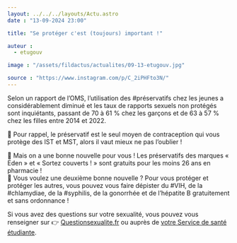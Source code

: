 ```yaml
---
layout: ../../../layouts/Actu.astro
date : "13-09-2024 23:00"

title: "Se protéger c'est (toujours) important !"

auteur :
  - etugouv

image : "/assets/fildactus/actualites/09-13-etugouv.jpg"

source : "https://www.instagram.com/p/C_2iPHFto3N/"
---
```


 Selon un rapport de l’OMS, l’utilisation des #préservatifs chez les jeunes a considérablement diminué et les taux de rapports sexuels non protégés sont inquiétants, passant de 70 à 61 % chez les garçons et de 63 à 57 % chez les filles entre 2014 et 2022.

🍌 Pour rappel, le préservatif est le seul moyen de contraception qui vous protège des IST et MST, alors il vaut mieux ne pas l’oublier !

🔴 Mais on a une bonne nouvelle pour vous ! Les préservatifs des marques « Eden » et « Sortez couverts ! » sont gratuits pour les moins 26 ans en pharmacie !  
🔴 Vous voulez une deuxième bonne nouvelle ? Pour vous protéger et protéger les autres, vous pouvez vous faire dépister du #VIH, de la #chlamydiae, de la #syphilis, de la gonorrhée et de l’hépatite B gratuitement et sans ordonnance !

Si vous avez des questions sur votre sexualité, vous pouvez vous renseigner sur 👉 [Questionsexualite.fr](https://questionsexualite.fr/) ou auprès de [votre Service de santé étudiante](https://www.instagram.com/santetudiantsu/).